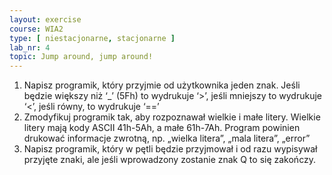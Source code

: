 ```yaml
---
layout: exercise
course: WIA2
type: [ niestacjonarne, stacjonarne ]
lab_nr: 4
topic: Jump around, jump around!
---
```


1. Napisz programik, który przyjmie od użytkownika jeden znak. Jeśli będzie większy niż ‘_’ (5Fh) to wydrukuje ‘>’, jeśli mniejszy to wydrukuje ‘<’, jeśli równy, to wydrukuje ‘==’
2. Zmodyfikuj programik tak, aby rozpoznawał wielkie i małe litery. Wielkie litery mają kody ASCII 41h-5Ah, a małe 61h-7Ah. Program powinien drukować informacje zwrotną, np. „wielka litera”, „mala litera”, „error”
3. Napisz programik, który w pętli będzie przyjmował i od razu wypisywał przyjęte znaki, ale jeśli wprowadzony zostanie znak Q to się zakończy.